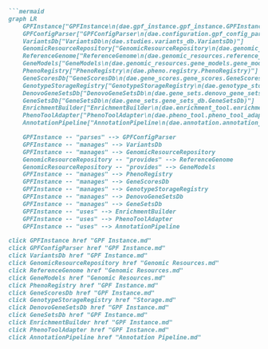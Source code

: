 ```markdown
```mermaid
graph LR
    GPFInstance["GPFInstance\n(dae.gpf_instance.gpf_instance.GPFInstance)"]
    GPFConfigParser["GPFConfigParser\n(dae.configuration.gpf_config_parser.GPFConfigParser)"]
    VariantsDb["VariantsDb\n(dae.studies.variants_db.VariantsDb)"]
    GenomicResourceRepository["GenomicResourceRepository\n(dae.genomic_resources.repository_factory.build_genomic_resource_repository)"]
    ReferenceGenome["ReferenceGenome\n(dae.genomic_resources.reference_genome.build_reference_genome_from_resource)"]
    GeneModels["GeneModels\n(dae.genomic_resources.gene_models.gene_models.build_gene_models_from_resource)"]
    PhenoRegistry["PhenoRegistry\n(dae.pheno.registry.PhenoRegistry)"]
    GeneScoresDb["GeneScoresDb\n(dae.gene_scores.gene_scores.GeneScoresDb)"]
    GenotypeStorageRegistry["GenotypeStorageRegistry\n(dae.genotype_storage.genotype_storage_registry.GenotypeStorageRegistry)"]
    DenovoGeneSetsDb["DenovoGeneSetsDb\n(dae.gene_sets.denovo_gene_sets_db.DenovoGeneSetsDb)"]
    GeneSetsDb["GeneSetsDb\n(dae.gene_sets.gene_sets_db.GeneSetsDb)"]
    EnrichmentBuilder["EnrichmentBuilder\n(dae.enrichment_tool.enrichment_builder.EnrichmentBuilder)"]
    PhenoToolAdapter["PhenoToolAdapter\n(dae.pheno_tool.pheno_tool_adapter.PhenoToolAdapter)"]
    AnnotationPipeline["AnnotationPipeline\n(dae.annotation.annotation_factory.build_annotation_pipeline)"]

    GPFInstance -- "parses" --> GPFConfigParser
    GPFInstance -- "manages" --> VariantsDb
    GPFInstance -- "manages" --> GenomicResourceRepository
    GenomicResourceRepository -- "provides" --> ReferenceGenome
    GenomicResourceRepository -- "provides" --> GeneModels
    GPFInstance -- "manages" --> PhenoRegistry
    GPFInstance -- "manages" --> GeneScoresDb
    GPFInstance -- "manages" --> GenotypeStorageRegistry
    GPFInstance -- "manages" --> DenovoGeneSetsDb
    GPFInstance -- "manages" --> GeneSetsDb
    GPFInstance -- "uses" --> EnrichmentBuilder
    GPFInstance -- "uses" --> PhenoToolAdapter
    GPFInstance -- "uses" --> AnnotationPipeline

click GPFInstance href "GPF Instance.md"
click GPFConfigParser href "GPF Instance.md"
click VariantsDb href "GPF Instance.md"
click GenomicResourceRepository href "Genomic Resources.md"
click ReferenceGenome href "Genomic Resources.md"
click GeneModels href "Genomic Resources.md"
click PhenoRegistry href "GPF Instance.md"
click GeneScoresDb href "GPF Instance.md"
click GenotypeStorageRegistry href "Storage.md"
click DenovoGeneSetsDb href "GPF Instance.md"
click GeneSetsDb href "GPF Instance.md"
click EnrichmentBuilder href "GPF Instance.md"
click PhenoToolAdapter href "GPF Instance.md"
click AnnotationPipeline href "Annotation Pipeline.md"



```
